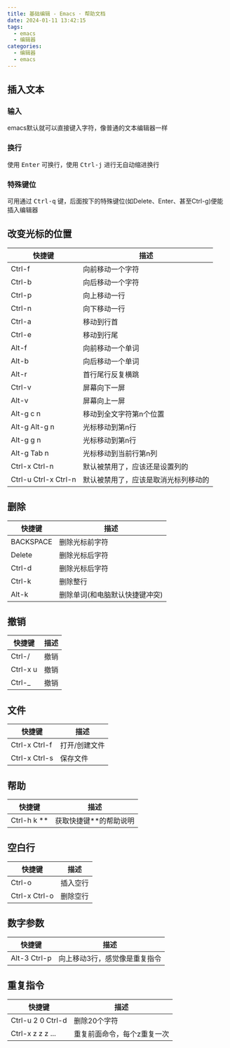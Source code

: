 ```yaml
---
title: 基础编辑 - Emacs · 帮助文档
date: 2024-01-11 13:42:15
tags:
  - emacs
  - 编辑器
categories:
  - 编辑器
  - emacs
---
```


## 插入文本

### 输入

emacs默认就可以直接键入字符，像普通的文本编辑器一样

### 换行

使用 <kbd>Enter</kbd> 可换行，使用 <kbd>Ctrl-j</kbd> 进行无自动缩进换行

### 特殊键位

可用通过 <kbd>Ctrl-q</kbd> 键，后面按下的特殊键位(如Delete、Enter、甚至Ctrl-g)便能插入编辑器

## 改变光标的位置

| 快捷键               | 描述                                 |
| -------------------- | ------------------------------------ |
| Ctrl-f               | 向前移动一个字符                     |
| Ctrl-b               | 向后移动一个字符                     |
| Ctrl-p               | 向上移动一行                         |
| Ctrl-n               | 向下移动一行                         |
| Ctrl-a               | 移动到行首                           |
| Ctrl-e               | 移动到行尾                           |
| Alt-f                | 向前移动一个单词                     |
| Alt-b                | 向后移动一个单词                     |
| Alt-r                | 首行尾行反复横跳                     |
| Ctrl-v               | 屏幕向下一屏                         |
| Alt-v                | 屏幕向上一屏                         |
| Alt-g c n            | 移动到全文字符第n个位置              |
| Alt-g Alt-g n        | 光标移动到第n行                      |
| Alt-g g n            | 光标移动到第n行                      |
| Alt-g Tab n          | 光标移动到当前行第n列                |
| Ctrl-x Ctrl-n        | 默认被禁用了，应该还是设置列的       |
| Ctrl-u Ctrl-x Ctrl-n | 默认被禁用了，应该是取消光标列移动的 |

## 删除

| 快捷键    | 描述                           |
| --------- | ------------------------------ |
| BACKSPACE | 删除光标前字符                 |
| Delete    | 删除光标后字符                 |
| Ctrl-d    | 删除光标后字符                 |
| Ctrl-k    | 删除整行                       |
| Alt-k     | 删除单词(和电脑默认快捷键冲突) |

## 撤销

| 快捷键   | 描述 |
| -------- | ---- |
| Ctrl-/   | 撤销 |
| Ctrl-x u | 撤销 |
| Ctrl-\_  | 撤销 |

## 文件

| 快捷键        | 描述          |
| ------------- | ------------- |
| Ctrl-x Ctrl-f | 打开/创建文件 |
| Ctrl-x Ctrl-s | 保存文件      |

## 帮助

| 快捷键        | 描述                     |
| ------------- | ------------------------ |
| Ctrl-h k \*\* | 获取快捷键\*\*的帮助说明 |

## 空白行

| 快捷键        | 描述     |
| ------------- | -------- |
| Ctrl-o        | 插入空行 |
| Ctrl-x Ctrl-o | 删除空行 |

## 数字参数

| 快捷键       | 描述                          |
| ------------ | ----------------------------- |
| Alt-3 Ctrl-p | 向上移动3行，感觉像是重复指令 |

## 重复指令

| 快捷键            | 描述                        |
| ----------------- | --------------------------- |
| Ctrl-u 2 0 Ctrl-d | 删除20个字符                |
| Ctrl-x z z z ...  | 重复前面命令，每个z重复一次 |
